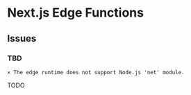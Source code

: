 # Next.js Edge Functions

## Issues

### TBD

```log
⨯ The edge runtime does not support Node.js 'net' module.
```

TODO
